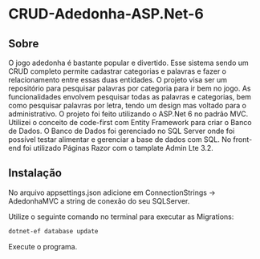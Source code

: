 # CRUD-Adedonha-ASP.Net-6

## Sobre

O jogo adedonha é bastante popular e divertido. Esse sistema sendo um CRUD completo permite cadastrar categorias e palavras e fazer o relacionamento entre essas duas entidades. O projeto visa ser um repositório para pesquisar palavras por categoria para ir bem no jogo. As funcionalidades envolvem pesquisar todas as palavras e categorias, bem como pesquisar palavras por letra, tendo um design mas voltado para o administrativo. O projeto foi feito utilizando o ASP.Net 6 no padrão MVC.
Utilizei o conceito de code-first com Entity Framework para criar o Banco de Dados.
O Banco de Dados foi gerenciado no SQL Server onde foi possível testar alimentar e gerenciar a base de dados com SQL.
No front-end foi utilizado Páginas Razor com o tamplate Admin Lte 3.2.

## Instalação

No arquivo appsettings.json adicione em ConnectionStrings -> AdedonhaMVC a string de conexão do seu SQLServer.

Utilize o seguinte comando no terminal para executar as Migrations:

```bash
dotnet-ef database update
```

Execute o programa.
